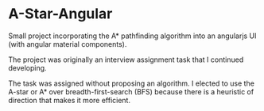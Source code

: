# A-Star-Angular
Small project incorporating the A* pathfinding algorithm into an angularjs UI (with angular material components). 

The project was originally an interview assignment task that I continued developing. 

The task was assigned without proposing an algorithm. I elected to use the A-star or A* over breadth-first-search (BFS) because there is a heuristic of direction that makes it more efficient.
